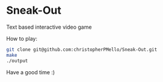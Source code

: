 # Sneak-Out
Text based interactive video game

How to play:
```sh
git clone git@github.com:christopherPMello/Sneak-Out.git
make
./output
```

Have a good time :)
